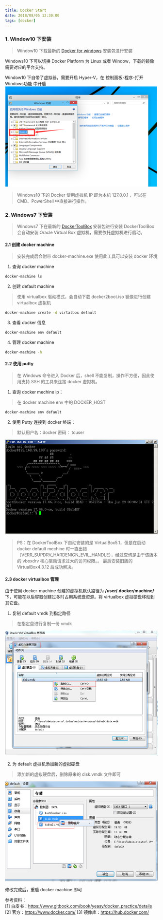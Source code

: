 ```yaml
---
title: Docker Start
date: 2018/08/05 12:30:00
tags: [docker]
---
```


### 1. Window10 下安装

> Window10 下载最新的 [Docker for windows](https://store.docker.com/editions/community/docker-ce-desktop-windows) 安装包进行安装

Windows10 下可以切换 Docker Platform 为 Linux 或者 Window，下载的镜像需要对应的平台支持。

Window10 下自带了虚拟器，需要开启 Hyper-V，在 控制面板-程序-打开Windows功能 中开启
![docker_hyperv](../../../../../images/docker_hyperv.png)

>Windows10 下的 Docker 使用虚拟机 IP 即为本机 127.0.0.1 ，可以在 CMD、PowerShell 中直接进行操作。

### 2. Windows7 下安装

> Windows7 下在最新的 [DockerToolBox](https://docs.docker.com/toolbox/toolbox_install_windows/) 安装包进行安装
DockerToolBox 会自动安装 Oracle Virtual Box 虚拟机，需要依托虚拟机进行启动。  

#### 2.1 创建 docker machine

> 安装完成后会附带 docker-machine.exe 使用此工具可以安装 docker 环境

1. 查询 docker machine

```bash
docker-machine ls
```

2. 创建 default machine

> 使用 virtualbox 驱动模式，会自动下载 docker2boot.iso 镜像进行创建 virtualbox 虚拟机

```bash
docker-machine create -d virtalbox default
```

3. 查看 docker 信息

```bash
docker-machine env default
```

4. 管理 docker machine

```bash
docker-machine -h
```


#### 2.2 使用 putty

> 在 Windows 命令进入 Docker 后，shell 不能复制，操作不方便，因此使用支持 SSH 的工具来连接 docker 虚拟机。

1. 查询 docker mechine ip：
> 在 docker machine env 中的 DOCKER_HOST 

```bash
docker-machine env default
```


2. 使用 Putty 连接到 docker 终端：

> 默认用户名：docker 密码： tcuser

![docker_cli](../../../../../images/docker_cli.png)


> PS：在 DockerToolBox 下自动安装的是 VirtualBox5.1，但是在启动 docker default mechine 时一直出错（VERR_SUPDRV_HARDENIGN_EVIL_HANDLE），经过查询是由于该版本的 vboxdrv 核心驱动请求过大的访问权限。。
最后安装旧版的 VirtualBox4.3.12 后成功解决。


#### 2.3 docker virtualbox 管理

由于使用 docker-machine 创建的虚拟机默认路径为 **/user/.docker/machine/** 下，可能在以后容器创建过多时占用系统盘资源。将 virtualbox 虚拟硬盘移动到其它盘。
1. 复制 default vmdk 到指定路径
> 在指定盘进行复制一份 vmdk 

![vbox_copy](../../../../../images/vbox_copy.png)

2. 为 default 虚拟机添加新的虚拟硬盘
>添加新的虚拟硬盘后，删除原来的 disk.vmdk 文件即可

![vbox_delete](../../../../../images/vbox_delete.png)

修改完成后，重启 docker machine 即可

参考资料：  
[1] 白皮书：https://www.gitbook.com/book/yeasy/docker_practice/details
[2] 官方：https://www.docker.com/
[3] 镜像库：https://hub.docker.com/